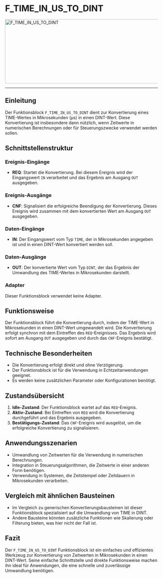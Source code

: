 # F_TIME_IN_US_TO_DINT

<img width="1520" height="212" alt="F_TIME_IN_US_TO_DINT" src="https://github.com/user-attachments/assets/f69e17a7-e3ae-4ca9-ac0d-e8c66d9c31ce" />

* * * * * * * * * *
## Einleitung
Der Funktionsblock `F_TIME_IN_US_TO_DINT` dient zur Konvertierung eines TIME-Wertes in Mikrosekunden (µs) in einen DINT-Wert. Diese Konvertierung ist insbesondere dann nützlich, wenn Zeitwerte in numerischen Berechnungen oder für Steuerungszwecke verwendet werden sollen.

## Schnittstellenstruktur

### **Ereignis-Eingänge**
- **REQ**: Startet die Konvertierung. Bei diesem Ereignis wird der Eingangswert `IN` verarbeitet und das Ergebnis am Ausgang `OUT` ausgegeben.

### **Ereignis-Ausgänge**
- **CNF**: Signalisiert die erfolgreiche Beendigung der Konvertierung. Dieses Ereignis wird zusammen mit dem konvertierten Wert am Ausgang `OUT` ausgegeben.

### **Daten-Eingänge**
- **IN**: Der Eingangswert vom Typ `TIME`, der in Mikrosekunden angegeben ist und in einen DINT-Wert konvertiert werden soll.

### **Daten-Ausgänge**
- **OUT**: Der konvertierte Wert vom Typ `DINT`, der das Ergebnis der Umwandlung des TIME-Wertes in Mikrosekunden darstellt.

### **Adapter**
Dieser Funktionsblock verwendet keine Adapter.

## Funktionsweise
Der Funktionsblock führt die Konvertierung durch, indem der TIME-Wert in Mikrosekunden in einen DINT-Wert umgewandelt wird. Die Konvertierung erfolgt synchron mit dem Eintreffen des `REQ`-Ereignisses. Das Ergebnis wird sofort am Ausgang `OUT` ausgegeben und durch das `CNF`-Ereignis bestätigt.

## Technische Besonderheiten
- Die Konvertierung erfolgt direkt und ohne Verzögerung.
- Der Funktionsblock ist für die Verwendung in Echtzeitanwendungen geeignet.
- Es werden keine zusätzlichen Parameter oder Konfigurationen benötigt.

## Zustandsübersicht
1. **Idle-Zustand**: Der Funktionsblock wartet auf das `REQ`-Ereignis.
2. **Aktiv-Zustand**: Bei Eintreffen von `REQ` wird die Konvertierung durchgeführt und das Ergebnis ausgegeben.
3. **Bestätigungs-Zustand**: Das `CNF`-Ereignis wird ausgelöst, um die erfolgreiche Konvertierung zu signalisieren.

## Anwendungsszenarien
- Umwandlung von Zeitwerten für die Verwendung in numerischen Berechnungen.
- Integration in Steuerungsalgorithmen, die Zeitwerte in einer anderen Form benötigen.
- Verwendung in Systemen, die Zeitstempel oder Zeitdauern in Mikrosekunden verarbeiten.

## Vergleich mit ähnlichen Bausteinen
- Im Vergleich zu generischen Konvertierungsbausteinen ist dieser Funktionsblock spezialisiert auf die Umwandlung von TIME in DINT.
- Andere Bausteine könnten zusätzliche Funktionen wie Skalierung oder Filterung bieten, was hier nicht der Fall ist.

## Fazit
Der `F_TIME_IN_US_TO_DINT` Funktionsblock ist ein einfaches und effizientes Werkzeug zur Konvertierung von Zeitwerten in Mikrosekunden in einen DINT-Wert. Seine einfache Schnittstelle und direkte Funktionsweise machen ihn ideal für Anwendungen, die eine schnelle und zuverlässige Umwandlung benötigen.
